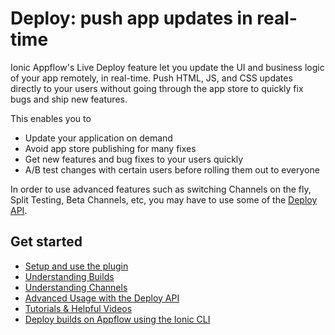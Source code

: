 # Deploy: push app updates in real-time

Ionic Appflow's Live Deploy feature let you update the UI and business logic of your app remotely, in real-time.
Push HTML, JS, and CSS updates directly to your users without going through the app store to quickly fix
bugs and ship new features.

This enables you to

* Update your application on demand
* Avoid app store publishing for many fixes
* Get new features and bug fixes to your users quickly
* A/B test changes with certain users before rolling them out to everyone

In order to use advanced features such as switching Channels on the fly,
Split Testing, Beta Channels, etc, you may have to use some of the [Deploy API](/docs/appflow/deploy/api).

## Get started

* [Setup and use the plugin](/docs/appflow/deploy/setup/)
* [Understanding Builds](/docs/appflow/builds)
* [Understanding Channels](/docs/appflow/deploy/channels/)
* [Advanced Usage with the Deploy API](/docs/appflow/deploy/api)
* [Tutorials & Helpful Videos](/docs/appflow/deploy/tutorials)
* [Deploy builds on Appflow using the Ionic CLI](/docs/appflow/deploy/cli)